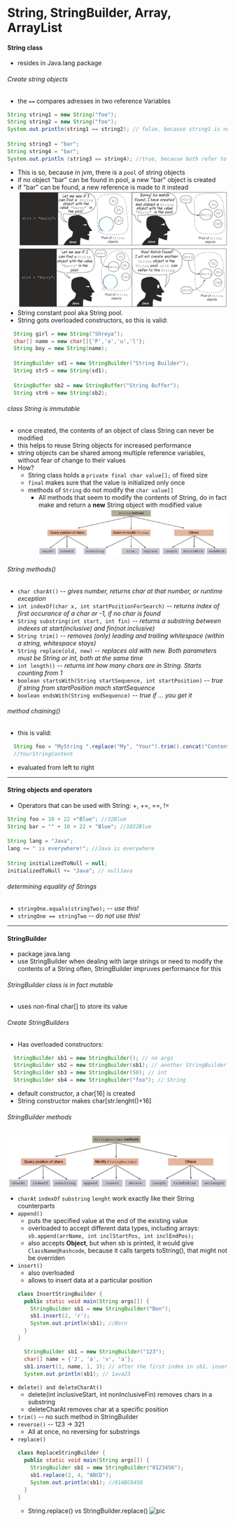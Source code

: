 # String, StringBuilder, Array, ArrayList

#### String class
* resides in Java.lang package
###### Create string objects
* the `==` compares adresses in two reference Variables
 ```Java
 String string1 = new String("foo");
 String string2 = new String("foo");
 System.out.println(string1 == string2); // false, because string1 is not the same object that string2 is

 String string3 = "bar";
 String string4 = "bar";
 System.out.println (string3 == string4); //true, because both refer to the same object
 ```
 * This is so, because in jvm, there is a `pool` of string objects
 * if no object "bar" can be found in pool, a new "bar" object is created
 * if "bar" can be found, a new reference is made to it instead
 ![pic](https://github.com/Jekabz/someNotes/blob/master/RESOURCES/PICTURES/Screenshot%20from%202016-03-28%2015:12:23.png)
 ![pic](https://github.com/Jekabz/someNotes/blob/master/RESOURCES/PICTURES/Screenshot%20from%202016-03-28%2015:12:35.png)
* String constant pool aka String pool.
* String gots overloaded constructors, so this is valid:
```Java
  String girl = new String("Shreya");
  char[] name = new char[]{'P','a','u','l'};
  String boy = new String(name);

  StringBuilder sd1 = new StringBuilder("String Builder");
  String str5 = new String(sd1);

  StringBuffer sb2 = new StringBuffer("String Buffer");
  String str6 = new String(sb2);
```
###### class String is immutable
* once created, the contents of an object of class String can never be modified
* this helps to reuse String objects for increased performance
* string objects can be shared among multiple reference variables, without fear of change to their values
* How?
  * String class holds a `private final char value[];` of fixed size
  * `final` makes sure that the value is initialized only once
  * methods of `String` do not modify the `char value[]`
    * All methods that seem to modify the contents of String, do in fact make and return a __new__ String object with modified value
    ![pic](https://github.com/Jekabz/someNotes/blob/master/RESOURCES/PICTURES/Screenshot%20from%202016-03-28%2015:48:26.png)

###### String methods()
* `char charAt()` -- *gives number, returns char at that number, or runtime exception*
* `int indexOf(char x, int startPozitionForSearch)` -- *returns index of first occurance of a char or -1, if no char is found*
* `String substring(int start, int fin)` -- *returns a substring between indexes at start(inclusive) and fin(not inclusive)*
* `String trim()` -- *removes (only) leading and trailing whitespace (within a string, whitespace stays)*
* `String replace(old, new)` -- *replaces old with new. Both parameters must be String or int, both at the same time*
* `int length()` -- *returns int how many chars are in String. Starts counting from 1*
* `boolean startsWith(String startSequence, int startPosition)` -- *true if string from startPosition mach startSequence*
* `boolean endsWith(String endSequence)` -- *true if ... you get it*

###### method chaining()
* this is valid:
```Java
  String foo = "MyString ".replace("My", "Your").trim().concat("Content");
  //YourStringContent
```
* evaluated from left to right

----
#### String objects and operators
* Operators that can be used with String: +, +=, ==, !=
```Java
String foo = 10 + 22 +"Blue"; //32Blue
String bar = "" + 10 + 22 + "Blue"; //1022Blue

String lang = "Java";
lang += " is everywhere!"; //Java is everywhere

String initializedToNull = null;
initializedToNull += "Java"; // nullJava
```

###### determining equality of Strings
* `stringOne.equals(stringTwo);` -- *use this!*
* `stringOne == stringTwo` -- *do not use this!*

----
#### StringBuilder
* package java.lang
* use StringBuilder when dealing with large strings or need to modify the contents of a String often, StringBuilder impruves performance for this

###### StringBuilder class is in fact mutable
* uses non-final char[] to store its value

###### Create StringBuilders
* Has overloaded constructors:
```Java
  StringBuilder sb1 = new StringBuilder(); // no args
  StringBuilder sb2 = new StringBuilder(sb1); // another StringBuilder
  StringBuilder sb3 = new StringBuilder(50); // int
  StringBuilder sb4 = new StringBuilder("foo"); // String
```
* default constructor, a char[16] is created
* String constructor makes char[str.lenght()+16]

###### StringBuilder methods
![pic](https://github.com/Jekabz/someNotes/blob/master/RESOURCES/PICTURES/Screenshot%20from%202016-03-28%2018:58:53.png)
* `charAt` `indexOf` `substring` `lenght` work exactly like their String counterparts
* `append()`
  * puts the specified value at the end of the existing value
  * overloaded to accept different data types, including arrays: `sb.append(arrName, int inclStartPos, int inclEndPos);`
  * also accepts __Object__, but when sb is printed, it would give `ClassName@hashcode`, because it calls targets toString(), that might not be overriden
* `insert()`
  * also overloaded
  * allows to insert data at a particular position
  ```Java
  class InsertStringBuilder {
    public static void main(String args[]) {
      StringBuilder sb1 = new StringBuilder("Bon");
      sb1.insert(2, 'r');
      System.out.println(sb1); //Born
    }
  }
  ```
  ```Java
    StringBuilder sb1 = new StringBuilder("123");
    char[] name = {'J', 'a', 'v', 'a'};
    sb1.insert(1, name, 1, 3); // after the first index in sb1, insert chars in range from 1(incl) to 3(incl) from name
    System.out.println(sb1); // 1ava23
  ```
* `delete() and deleteCharAt()`
  * delete(int inclusiveStart, int nonInclusiveFin) removes chars in a substring
  * deleteCharAt removes char at a specific position
* `trim()` -- no such method in StringBuilder
* `reverse()` -- 123 -> 321
  * All at once, no reversing for substrings
* `replace()`
  ```Java
  class ReplaceStringBuilder {
    public static void main(String args[]) {
      StringBuilder sb1 = new StringBuilder("0123456");
      sb1.replace(2, 4, "ABCD");
      System.out.println(sb1); //01ABCD456
    }
  }
  ```
  * String.replace() vs StringBuilder.replace()
    ![pic]()

